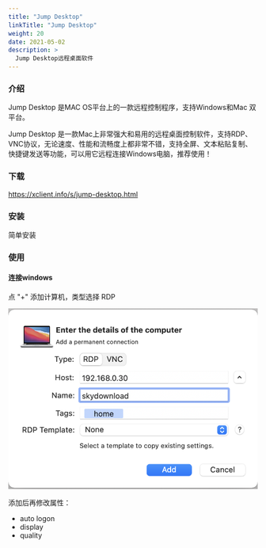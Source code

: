 ```yaml
---
title: "Jump Desktop"
linkTitle: "Jump Desktop"
weight: 20
date: 2021-05-02
description: >
  Jump Desktop远程桌面软件
---
```


### 介绍

Jump Desktop 是MAC OS平台上的一款远程控制程序，支持Windows和Mac 双平台。

Jump Desktop 是一款Mac上非常强大和易用的远程桌面控制软件，支持RDP、VNC协议，无论速度、性能和流畅度上都非常不错，支持全屏、文本粘贴复制、快捷键发送等功能，可以用它远程连接Windows电脑，推荐使用！

### 下载

https://xclient.info/s/jump-desktop.html

### 安装

简单安装

### 使用

#### 连接windows

点 "+" 添加计算机，类型选择 RDP

![](images/jump-desktop-windows-add.png)

添加后再修改属性：

- auto logon
- display
- quality

